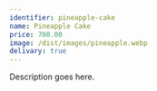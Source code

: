 ```yaml
---
identifier: pineapple-cake
name: Pineapple Cake
price: 700.00
image: /dist/images/pineapple.webp
delivary: true
---
```

Description goes here.